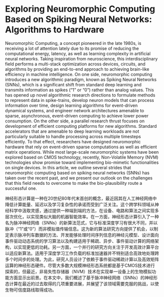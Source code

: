 # Exploring Neuromorphic Computing Based on Spiking Neural Networks: Algorithms to Hardware

Neuromorphic Computing, a concept pioneered in the late 1980s, is receiving a lot of attention lately due to its promise of reducing the computational energy, latency, as well as learning complexity in artificial neural networks. Taking inspiration from neuroscience, this interdisciplinary field performs a multi-stack optimization across devices, circuits, and algorithms by providing an end-to-end approach to achieving brain-like efficiency in machine intelligence. On one side, neuromorphic computing introduces a new algorithmic paradigm, known as Spiking Neural Networks (SNNs), which is a significant shift from standard deep learning and transmits information as spikes (“1” or “0”) rather than analog values. This has opened up novel algorithmic research directions to formulate methods to represent data in spike-trains, develop neuron models that can process information over time, design learning algorithms for event-driven dynamical systems, and engineer network architectures amenable to sparse, asynchronous, event-driven computing to achieve lower power consumption. On the other side, a parallel research thrust focuses on development of efficient computing platforms for new algorithms. Standard accelerators that are amenable to deep learning workloads are not particularly suitable to handle processing across multiple timesteps efficiently. To that effect, researchers have designed neuromorphic hardware that rely on event-driven sparse computations as well as efficient matrix operations. While most large-scale neuromorphic systems have been explored based on CMOS technology, recently, Non-Volatile Memory (NVM) technologies show promise toward implementing bio-mimetic functionalities on single devices. In this article, we outline several strides that neuromorphic computing based on spiking neural networks (SNNs) has taken over the recent past, and we present our outlook on the challenges that this field needs to overcome to make the bio-plausibility route a successful one.

神经形态计算是一种在20世纪80年代末首创的概念，最近因其在人工神经网络中降低计算能量、延迟以及学习复杂性的承诺而受到广泛关注。这个跨学科领域从神经科学中汲取灵感，通过提供一种端到端的方法，在设备、电路和算法之间实现多层次优化，以实现类似大脑的机器智能效率。在一方面，神经形态计算引入了一种名为脉冲神经网络（SNNs）的新算法范式，它与标准深度学习有很大不同，并以脉冲（“1”或“0”）而非模拟值传输信息。这为新的算法研究方向提供了机会，以制定表示脉冲列车数据的方法、开发能够处理时间序列信息的神经元模型、设计面向事件驱动动态系统的学习算法以及构建适用于稀疏、异步、事件驱动计算的网络架构，以实现更低的功耗。另一方面，一个并行的研究方向关注于开发高效计算平台以适应新算法。适用于深度学习工作负载的标准加速器并不特别适合高效地处理跨多个时间步的处理。为此，研究人员设计了依赖于事件驱动稀疏计算以及高效矩阵运算的神经形态硬件。尽管大多数大规模神经形态系统都是基于CMOS技术进行探索的，但最近，非易失性存储器（NVM）技术在实现单一设备上的生物模拟功能方面显示出前景。在本文中，我们概述了基于脉冲神经网络（SNNs）的神经形态计算在最近的过去取得的几项重要进展，并展望了该领域需要克服的挑战，以使生物可信度路线取得成功。

